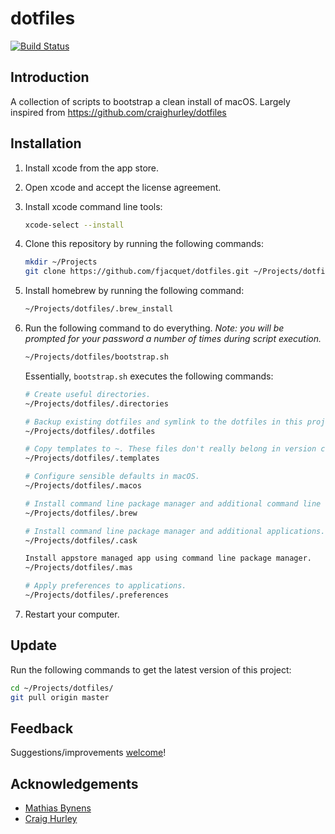 # dotfiles

[![Build Status](https://travis-ci.org/fjacquet/dotfiles.svg?branch=master)](https://travis-ci.org/fjacquet/dotfiles)

## Introduction

A collection of scripts to bootstrap a clean install of macOS. Largely inspired from https://github.com/craighurley/dotfiles

## Installation

1. Install xcode from the app store.

1. Open xcode and accept the license agreement.

1. Install xcode command line tools:

    ```sh
    xcode-select --install
    ```

1. Clone this repository by running the following commands:

    ```sh
    mkdir ~/Projects
    git clone https://github.com/fjacquet/dotfiles.git ~/Projects/dotfiles
    ```

1. Install homebrew by running the following command:

    ```sh
    ~/Projects/dotfiles/.brew_install
    ```

1. Run the following command to do everything.  _Note: you will be prompted for your password a number of times during script execution._

    ```sh
    ~/Projects/dotfiles/bootstrap.sh
    ```

    Essentially, `bootstrap.sh` executes the following commands:

    ```sh
    # Create useful directories.
    ~/Projects/dotfiles/.directories

    # Backup existing dotfiles and symlink to the dotfiles in this project.
    ~/Projects/dotfiles/.dotfiles

    # Copy templates to ~. These files don't really belong in version control, hence they are not symlinked.
    ~/Projects/dotfiles/.templates

    # Configure sensible defaults in macOS.
    ~/Projects/dotfiles/.macos

    # Install command line package manager and additional command line tools.
    ~/Projects/dotfiles/.brew

    # Install command line package manager and additional applications.
    ~/Projects/dotfiles/.cask

    Install appstore managed app using command line package manager.
    ~/Projects/dotfiles/.mas

    # Apply preferences to applications.
    ~/Projects/dotfiles/.preferences
    ```

1. Restart your computer.

## Update

Run the following commands to get the latest version of this project:

```sh
cd ~/Projects/dotfiles/
git pull origin master
```

## Feedback

Suggestions/improvements [welcome](https://github.com/fjacquet/dotfiles/issues)!

## Acknowledgements

* [Mathias Bynens](https://github.com/mathiasbynens)
* [Craig Hurley](https://github.com/craighurley)
